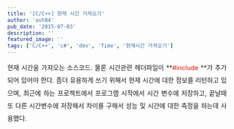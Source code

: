```yaml
---
title: '[C/C++] 현재 시간 가져오기'
author: 'ash84'
pub_date: '2015-07-03'
description: ''
featured_image: ''
tags: ['C/C++', 'c#', 'dev', 'Time', '현재시간 가져오기']
---
```



<div></div><div style="line-height: 2; "><div style="text-align: justify;"><span style="font-size: 11pt; ">현재 시간을 가져오는 소스코드. 물론 시간관련 헤더파일이 </span>**<font color="#e31600"><span style="font-size: 11pt; ">#include <time.h></span></font>**<span style="font-size: 11pt; ">가 추가 되어 있어야 한다. 좀더 유용하게 쓰기 위해서 현재 시간에 대한 정보를 리턴하고 있으며, 최근에 하는 프로젝트에서 프로그램 시작에서 시간 변수에 저장하고, 끝날때 또 다른 시간변수에 저장해서 차이를 구해서 성능 및 시간에 대한 측정을 하는데 사용했다. </span></div><div style="text-align: justify;"><span style="font-size: 11pt; ">  
</span></div></div><script src="https://gist.github.com/3263930.js"></script>



